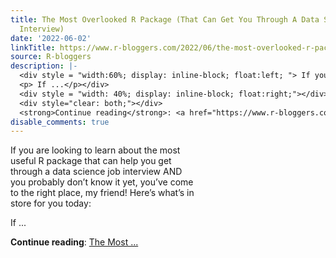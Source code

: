 ```yaml
---
title: The Most Overlooked R Package (That Can Get You Through A Data Science Job
  Interview)
date: '2022-06-02'
linkTitle: https://www.r-bloggers.com/2022/06/the-most-overlooked-r-package-that-can-get-you-through-a-data-science-job-interview/
source: R-bloggers
description: |-
  <div style = "width:60%; display: inline-block; float:left; "> If you are looking to learn about the most useful R package that can help you get through a data science job interview AND you probably don’t know it yet, you’ve come to the right place, my friend! Here’s what’s in store for you today:</p>
  <p> If ...</p></div>
  <div style = "width: 40%; display: inline-block; float:right;"></div>
  <div style="clear: both;"></div>
  <strong>Continue reading</strong>: <a href="https://www.r-bloggers.com/2022/06/the-most-overlooked-r-package-that-can-get-you-through-a-data-science-job-interview/">The Most ...
disable_comments: true
---
```

<div style = "width:60%; display: inline-block; float:left; "> If you are looking to learn about the most useful R package that can help you get through a data science job interview AND you probably don’t know it yet, you’ve come to the right place, my friend! Here’s what’s in store for you today:</p>
<p> If ...</p></div>
<div style = "width: 40%; display: inline-block; float:right;"></div>
<div style="clear: both;"></div>
<strong>Continue reading</strong>: <a href="https://www.r-bloggers.com/2022/06/the-most-overlooked-r-package-that-can-get-you-through-a-data-science-job-interview/">The Most ...